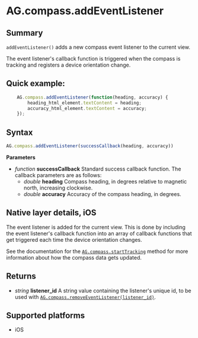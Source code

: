 # AG.compass.addEventListener

## Summary
`addEventListener()` adds a new compass event listener to the current view. 

The event listener's callback function is triggered when the compass is tracking and registers a device orientation change.

## Quick example:
```javascript
	AG.compass.addEventListener(function(heading, accuracy) {
		heading_html_element.textContent = heading;
		accuracy_html_element.textContent = accuracy;
	});
```

## Syntax
```javascript
AG.compass.addEventListener(successCallback(heading, accuracy))
```

**Parameters**

* *function* **successCallback**
 Standard success callback function. The callback parameters are as follows:
  * *double* **heading**
    Compass heading, in degrees relative to magnetic north, increasing clockwise.
  * *double* **accuracy**
    Accuracy of the compass heading, in degrees.

## Native layer details, iOS

The event listener is added for the current view. This is done by including the event listener's callback function into an array of callback functions that get triggered each time the device orientation changes.

See the documentation for the [`AG.compass.startTracking`](starttracking.md) method for more information about how the compass data gets updated.

## Returns 
* *string* **listener_id**
  A string value containing the listener's unique id, to be used with [`AG.compass.removeEventListener(listener_id)`](removeEventListener.md).

## Supported platforms
* iOS